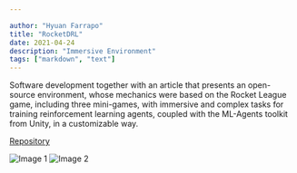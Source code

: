 ```yaml
---

author: "Hyuan Farrapo"
title: "RocketDRL"
date: 2021-04-24
description: "Immersive Environment"
tags: ["markdown", "text"]
---
```


Software development together with an article that presents an open-source environment, whose mechanics were based on the Rocket League game, including three mini-games, with immersive and complex tasks for training reinforcement learning agents, coupled with the ML-Agents toolkit from Unity, in a customizable way.

[Repository](https://github.com/Hyuan02/RocketDRL)

![Image 1](/rocket/rocket2.gif)
![Image 2](/rocket/rocket3.gif)
